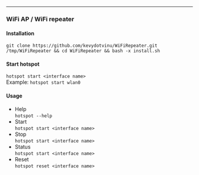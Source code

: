 ---

### WiFi AP / WiFi repeater

#### Installation
`git clone https://github.com/kevydotvinu/WiFiRepeater.git /tmp/WiFiRepeater && cd WiFiRepeater && bash -x install.sh`

#### Start hotspot
`hotspot start <interface name>`  
Example: `hotspot start wlan0`

#### Usage
* Help  
`hotspot --help`
* Start  
`hotspot start <interface name>`
* Stop  
`hotspot start <interface name>`
* Status  
`hotspot start <interface name>`
* Reset  
`hotspot reset <interface name>`
